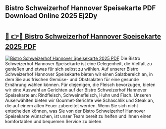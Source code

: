 ## Bistro Schweizerhof Hannover Speisekarte PDF Download Online 2025 Ej2Dy

# <h2><a href="http://gcacuh6.nevu.top/?p=Bistro+Schweizerhof+Hannover+Speisekarte">🔗 👉🔴 Bistro Schweizerhof Hannover Speisekarte 2025 PDF</a></h2>

[![Bistro Schweizerhof Hannover Speisekarte 2025 PDF](https://i.imgur.com/dBaPXMq.png)](http://gcacuh6.nevu.top/?p=Bistro+Schweizerhof+Hannover+Speisekarte)
Die Bistro Schweizerhof Hannover Speisekarte ist eine Gelegenheit, die Vielfalt zu genießen und etwas für sich selbst zu wählen. Auf unserer Bistro Schweizerhof Hannover Speisekarte bieten wir einen Salatbereich an, in dem Sie aus frischen Gemüse- und Obstsalaten für eine gesunde Ernährung wählen können. Für diejenigen, die Fleisch bevorzugen, bieten wir eine Auswahl an Gerichten auf der Bistro Schweizerhof Hannover Speisekarte an: Rindfleisch, Schweinefleisch, Huhn und Fisch. Unseren Auserwählten bieten wir Gourmet-Gerichte wie Schaschlik und Steak an, die auf einem alten Feuer zubereitet werden. Wenn Sie sich nicht entscheiden können, was Sie von der Bistro Schweizerhof Hannover Speisekarte wünschen, ist unser Team bereit zu helfen und Ihnen einen komfortablen und bequemen Service zu bieten.
